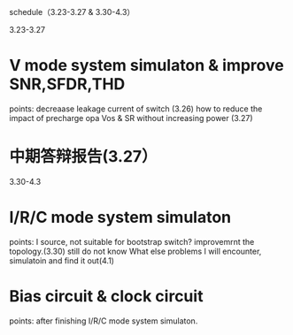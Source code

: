 schedule（3.23-3.27 & 3.30-4.3）


3.23-3.27
# V mode system simulaton & improve SNR,SFDR,THD
  points: decreaase leakage current of switch (3.26)
          how to reduce the impact of precharge opa Vos & SR without increasing power (3.27)
          
# 中期答辩报告(3.27）


3.30-4.3
# I/R/C mode system simulaton
  points: I source, not suitable for bootstrap switch? improvemrnt the topology.(3.30)
          still do not know What else problems I will encounter, simulatoin and find it out(4.1)
          
# Bias circuit & clock circuit
  points: after finishing I/R/C mode system simulaton.
